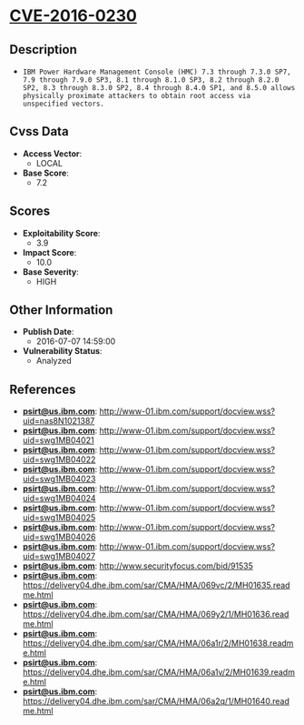 
# [CVE-2016-0230](http://www-01.ibm.com/support/docview.wss?uid=nas8N1021387)

## Description

- `IBM Power Hardware Management Console (HMC) 7.3 through 7.3.0 SP7, 7.9 through 7.9.0 SP3, 8.1 through 8.1.0 SP3, 8.2 through 8.2.0 SP2, 8.3 through 8.3.0 SP2, 8.4 through 8.4.0 SP1, and 8.5.0 allows physically proximate attackers to obtain root access via unspecified vectors.`

## Cvss Data

- **Access Vector**:
  - LOCAL
- **Base Score**:
  - 7.2

## Scores

- **Exploitability Score**:
  - 3.9
- **Impact Score**:
  - 10.0
- **Base Severity**:
  - HIGH

## Other Information

- **Publish Date**:
  - 2016-07-07 14:59:00
- **Vulnerability Status**:
  - Analyzed

## References

- **psirt@us.ibm.com**: http://www-01.ibm.com/support/docview.wss?uid=nas8N1021387
- **psirt@us.ibm.com**: http://www-01.ibm.com/support/docview.wss?uid=swg1MB04021
- **psirt@us.ibm.com**: http://www-01.ibm.com/support/docview.wss?uid=swg1MB04022
- **psirt@us.ibm.com**: http://www-01.ibm.com/support/docview.wss?uid=swg1MB04023
- **psirt@us.ibm.com**: http://www-01.ibm.com/support/docview.wss?uid=swg1MB04024
- **psirt@us.ibm.com**: http://www-01.ibm.com/support/docview.wss?uid=swg1MB04025
- **psirt@us.ibm.com**: http://www-01.ibm.com/support/docview.wss?uid=swg1MB04026
- **psirt@us.ibm.com**: http://www-01.ibm.com/support/docview.wss?uid=swg1MB04027
- **psirt@us.ibm.com**: http://www.securityfocus.com/bid/91535
- **psirt@us.ibm.com**: https://delivery04.dhe.ibm.com/sar/CMA/HMA/069vc/2/MH01635.readme.html
- **psirt@us.ibm.com**: https://delivery04.dhe.ibm.com/sar/CMA/HMA/069y2/1/MH01636.readme.html
- **psirt@us.ibm.com**: https://delivery04.dhe.ibm.com/sar/CMA/HMA/06a1r/2/MH01638.readme.html
- **psirt@us.ibm.com**: https://delivery04.dhe.ibm.com/sar/CMA/HMA/06a1v/2/MH01639.readme.html
- **psirt@us.ibm.com**: https://delivery04.dhe.ibm.com/sar/CMA/HMA/06a2q/1/MH01640.readme.html
